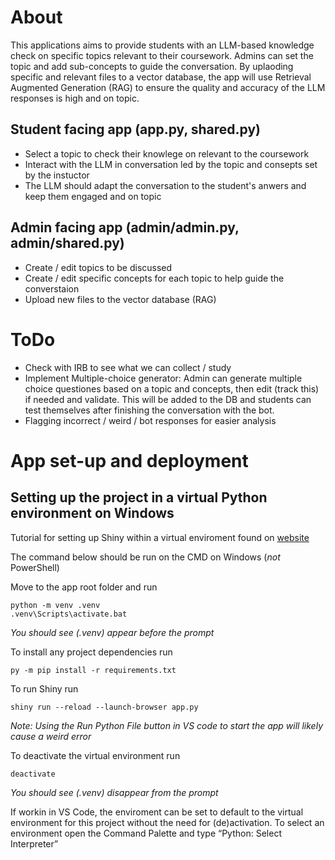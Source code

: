 # About

This applications aims to provide students with an LLM-based knowledge check on specific topics relevant to their coursework. Admins can set the topic and add sub-concepts to guide the conversation. By uplaoding specific and relevant files to a vector database, the app will use Retrieval Augmented Generation (RAG) to ensure the quality and accuracy of the LLM responses is high and on topic.

## Student facing app (app.py, shared.py)

* Select a topic to check their knowlege on relevant to the coursework
* Interact with the LLM in conversation led by the topic and consepts set by the instuctor
* The LLM should adapt the conversation to the student's anwers and keep them engaged and on topic

## Admin facing app (admin/admin.py, admin/shared.py)

* Create / edit topics to be discussed
* Create / edit specific concepts for each topic to help guide the converstaion
* Upload new files to the vector database (RAG)

# ToDo

* Check with IRB to see what we can collect / study
* Implement Multiple-choice generator: Admin can generate multiple choice questiones based on a topic and concepts, then edit (track this) if needed and validate. This will be added to the DB and students can test themselves after finishing the conversation with the bot. 
* Flagging incorrect / weird   / bot responses for easier analysis

# App set-up and deployment

## Setting up the project in a virtual Python environment on Windows

Tutorial for setting up Shiny within a virtual enviroment found on 
[website](https://shiny.posit.co/py/docs/install-create-run.html#install)

The command below should be run on the CMD on Windows (*not* PowerShell)

Move to the app root folder and run
```
python -m venv .venv
.venv\Scripts\activate.bat
```
*You should see (.venv) appear before the prompt*

To install any project dependencies run
```
py -m pip install -r requirements.txt
```

To run Shiny run
```
shiny run --reload --launch-browser app.py
```
*Note: Using the Run Python File button in VS code to start the app will likely cause a weird error*

To deactivate the virtual environment run
```
deactivate
```
*You should see (.venv) disappear from the prompt*

If workin in VS Code, the enviroment can be set to default to the virtual environment for this project without the need for (de)activation. To select an environment open the Command Palette and type “Python: Select Interpreter”
